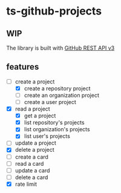 # ts-github-projects

## WIP

The library is built with [GitHub REST API v3](https://developer.github.com/v3/projects/)


## features

- [ ] create a project
  - [x] create a repository project
  - [ ] create an organization project
  - [ ] create a user project
- [x] read a project
  - [x] get a project
  - [x] list repository's projects
  - [x] list organization's projects
  - [x] list user's projects
- [ ] update a project
- [x] delete a project
- [ ] create a card
- [ ] read a card
- [ ] update a card
- [ ] delete a card
- [x] rate limit
